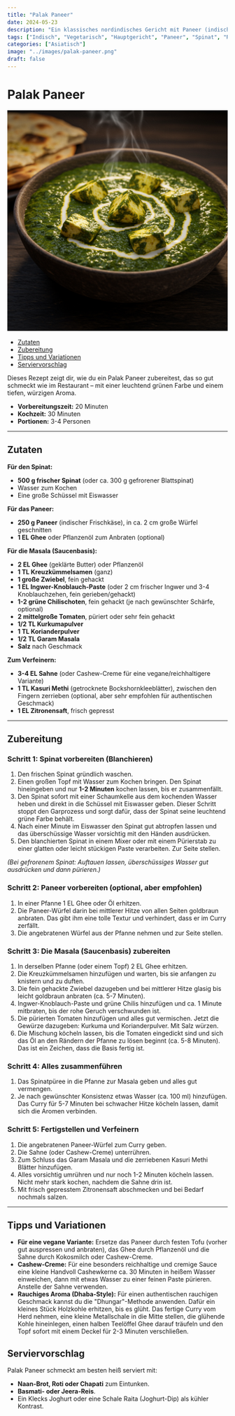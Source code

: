 ```yaml
---
title: "Palak Paneer"
date: 2024-05-23
description: "Ein klassisches nordindisches Gericht mit Paneer (indischer Frischkäse) in einer cremigen Spinatsauce. Vegetarisch und sehr beliebt."
tags: ["Indisch", "Vegetarisch", "Hauptgericht", "Paneer", "Spinat", "Reis"]
categories: ["Asiatisch"]
image: "../images/palak-paneer.png"
draft: false
---
```

# Palak Paneer

![Palak Paneer](../images/palak-paneer.png)

- [Zutaten](#zutaten)
- [Zubereitung](#zubereitung)
- [Tipps und Variationen](#tipps-und-variationen)
- [Serviervorschlag](#serviervorschlag)

Dieses Rezept zeigt dir, wie du ein Palak Paneer zubereitest, das so gut schmeckt wie im Restaurant – mit einer leuchtend grünen Farbe und einem tiefen, würzigen Aroma.

- **Vorbereitungszeit:** 20 Minuten
- **Kochzeit:** 30 Minuten
- **Portionen:** 3-4 Personen

---

## Zutaten

**Für den Spinat:**

- **500 g frischer Spinat** (oder ca. 300 g gefrorener Blattspinat)
- Wasser zum Kochen
- Eine große Schüssel mit Eiswasser

**Für das Paneer:**

- **250 g Paneer** (indischer Frischkäse), in ca. 2 cm große Würfel geschnitten
- **1 EL Ghee** oder Pflanzenöl zum Anbraten (optional)

**Für die Masala (Saucenbasis):**

- **2 EL Ghee** (geklärte Butter) oder Pflanzenöl
- **1 TL Kreuzkümmelsamen** (ganz)
- **1 große Zwiebel**, fein gehackt
- **1 EL Ingwer-Knoblauch-Paste** (oder 2 cm frischer Ingwer und 3-4 Knoblauchzehen, fein gerieben/gehackt)
- **1-2 grüne Chilischoten**, fein gehackt (je nach gewünschter Schärfe, optional)
- **2 mittelgroße Tomaten**, püriert oder sehr fein gehackt
- **1/2 TL Kurkumapulver**
- **1 TL Korianderpulver**
- **1/2 TL Garam Masala**
- **Salz** nach Geschmack

**Zum Verfeinern:**

- **3-4 EL Sahne** (oder Cashew-Creme für eine vegane/reichhaltigere Variante)
- **1 TL Kasuri Methi** (getrocknete Bockshornkleeblätter), zwischen den Fingern zerrieben (optional, aber sehr empfohlen für authentischen Geschmack)
- **1 EL Zitronensaft**, frisch gepresst

---

## Zubereitung

### Schritt 1: Spinat vorbereiten (Blanchieren)

1. Den frischen Spinat gründlich waschen.
2. Einen großen Topf mit Wasser zum Kochen bringen. Den Spinat hineingeben und nur **1-2 Minuten** kochen lassen, bis er zusammenfällt.
3. Den Spinat sofort mit einer Schaumkelle aus dem kochenden Wasser heben und direkt in die Schüssel mit Eiswasser geben. Dieser Schritt stoppt den Garprozess und sorgt dafür, dass der Spinat seine leuchtend grüne Farbe behält.
4. Nach einer Minute im Eiswasser den Spinat gut abtropfen lassen und das überschüssige Wasser vorsichtig mit den Händen ausdrücken.
5. Den blanchierten Spinat in einem Mixer oder mit einem Pürierstab zu einer glatten oder leicht stückigen Paste verarbeiten. Zur Seite stellen.

*(Bei gefrorenem Spinat: Auftauen lassen, überschüssiges Wasser gut ausdrücken und dann pürieren.)*

### Schritt 2: Paneer vorbereiten (optional, aber empfohlen)

1. In einer Pfanne 1 EL Ghee oder Öl erhitzen.
2. Die Paneer-Würfel darin bei mittlerer Hitze von allen Seiten goldbraun anbraten. Das gibt ihm eine tolle Textur und verhindert, dass er im Curry zerfällt.
3. Die angebratenen Würfel aus der Pfanne nehmen und zur Seite stellen.

### Schritt 3: Die Masala (Saucenbasis) zubereiten

1. In derselben Pfanne (oder einem Topf) 2 EL Ghee erhitzen.
2. Die Kreuzkümmelsamen hinzufügen und warten, bis sie anfangen zu knistern und zu duften.
3. Die fein gehackte Zwiebel dazugeben und bei mittlerer Hitze glasig bis leicht goldbraun anbraten (ca. 5-7 Minuten).
4. Ingwer-Knoblauch-Paste und grüne Chilis hinzufügen und ca. 1 Minute mitbraten, bis der rohe Geruch verschwunden ist.
5. Die pürierten Tomaten hinzufügen und alles gut vermischen. Jetzt die Gewürze dazugeben: Kurkuma und Korianderpulver. Mit Salz würzen.
6. Die Mischung köcheln lassen, bis die Tomaten eingedickt sind und sich das Öl an den Rändern der Pfanne zu lösen beginnt (ca. 5-8 Minuten). Das ist ein Zeichen, dass die Basis fertig ist.

### Schritt 4: Alles zusammenführen

1. Das Spinatpüree in die Pfanne zur Masala geben und alles gut vermengen.
2. Je nach gewünschter Konsistenz etwas Wasser (ca. 100 ml) hinzufügen. Das Curry für 5-7 Minuten bei schwacher Hitze köcheln lassen, damit sich die Aromen verbinden.

### Schritt 5: Fertigstellen und Verfeinern

1. Die angebratenen Paneer-Würfel zum Curry geben.
2. Die Sahne (oder Cashew-Creme) unterrühren.
3. Zum Schluss das Garam Masala und die zerriebenen Kasuri Methi Blätter hinzufügen.
4. Alles vorsichtig umrühren und nur noch 1-2 Minuten köcheln lassen. Nicht mehr stark kochen, nachdem die Sahne drin ist.
5. Mit frisch gepresstem Zitronensaft abschmecken und bei Bedarf nochmals salzen.

---

## Tipps und Variationen

- **Für eine vegane Variante:** Ersetze das Paneer durch festen Tofu (vorher gut auspressen und anbraten), das Ghee durch Pflanzenöl und die Sahne durch Kokosmilch oder Cashew-Creme.
- **Cashew-Creme:** Für eine besonders reichhaltige und cremige Sauce eine kleine Handvoll Cashewkerne ca. 30 Minuten in heißem Wasser einweichen, dann mit etwas Wasser zu einer feinen Paste pürieren. Anstelle der Sahne verwenden.
- **Rauchiges Aroma (Dhaba-Style):** Für einen authentischen rauchigen Geschmack kannst du die "Dhungar"-Methode anwenden. Dafür ein kleines Stück Holzkohle erhitzen, bis es glüht. Das fertige Curry vom Herd nehmen, eine kleine Metallschale in die Mitte stellen, die glühende Kohle hineinlegen, einen halben Teelöffel Ghee darauf träufeln und den Topf sofort mit einem Deckel für 2-3 Minuten verschließen.

## Serviervorschlag

Palak Paneer schmeckt am besten heiß serviert mit:

- **Naan-Brot, Roti oder Chapati** zum Eintunken.
- **Basmati- oder Jeera-Reis**.
- Ein Klecks Joghurt oder eine Schale Raita (Joghurt-Dip) als kühler Kontrast.
